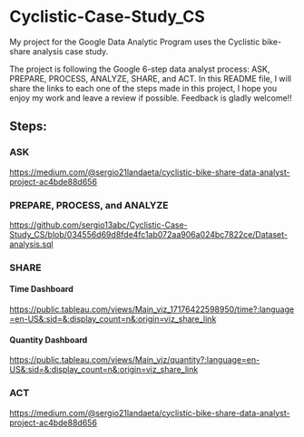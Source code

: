 # Cyclistic-Case-Study_CS

My project for the Google Data Analytic Program uses the Cyclistic bike-share analysis case study.

The project is following the Google 6-step data analyst process: ASK, PREPARE, PROCESS, ANALYZE, SHARE, and ACT.
In this README file, I will share the links to each one of the steps made in this project, I hope you enjoy my work and leave a review if possible.
Feedback is gladly welcome!!

## Steps:

### ASK
<https://medium.com/@sergio21landaeta/cyclistic-bike-share-data-analyst-project-ac4bde88d656>

### PREPARE, PROCESS, and ANALYZE
<https://github.com/sergio13abc/Cyclistic-Case-Study_CS/blob/034556d69d8fde4fc1ab072aa906a024bc7822ce/Dataset-analysis.sql>

### SHARE

#### Time Dashboard
<https://public.tableau.com/views/Main_viz_17176422598950/time?:language=en-US&:sid=&:display_count=n&:origin=viz_share_link>
#### Quantity Dashboard
<https://public.tableau.com/views/Main_viz/quantity?:language=en-US&:sid=&:display_count=n&:origin=viz_share_link>

### ACT
<https://medium.com/@sergio21landaeta/cyclistic-bike-share-data-analyst-project-ac4bde88d656>
